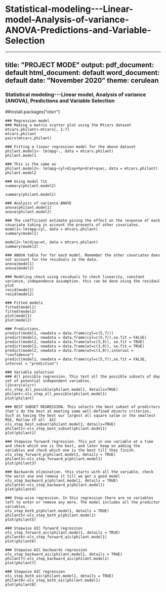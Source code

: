 # Statistical-modeling---Linear-model-Analysis-of-variance-ANOVA-Predictions-and-Variable-Selection

---
title: "PROJECT MODE"
output:
  pdf_document: default
  html_document: default
  word_document: default
date: "November 2020"
theme: cerulean
---

<!-- For more info on RMarkdown see http://rmarkdown.rstudio.com/ -->


### Statistical modeling---Linear model, Analysis of variance (ANOVA), Predictions and Variable Selection

##install.packages("olsrr")

```{r}
### Regression model 
### Making a matrix scatter plot using the Mtcars dataset
mtcars.philant<-mtcars[, 1:7]
mtcars.philant
pairs(mtcars.philant)
```

```{r}
### Fitting a linear regression model for the above dataset
philant.model1<- lm(mpg~., data = mtcars.philant)
philant.model1

### This is the same as 
philant.model2<- lm(mpg~cyl+disp+hp+drat+qsec, data = mtcars.philant)
philant.model2
```

```{r}
### Using model fit 
summary(philant.model2)

summary(philant.model1)
```

```{r}
### Analysis of variance ANOVE
anova(philant.model1)
anova(philant.model2)
```

```{r}
### The coefficient estimate giving the effect on the response of each covariate taking in account the presents of other covariates.
model1<-lm(mpg~cyl, data = mtcars.philant)
summary(model1)

model2<-lm(disp~wt, data = mtcars.philant)
summary(model2)

### ANOVA table for for each model. Remember the other covariates does not account for the residuals in the data.
anova(model1)
anova(model2)
```

```{r}
### Modeling check using residuals to check linearity, constant variance, independence assumption. this can be done using the residaul plot
resid(model1)
resid(model2)
```


```{r}
### Fitted models
fitted(model1)
fitted(model2)
plot(model1)
plot(model2)
```

```{r}
### Predictions. 
predict(model1, newdata = data.frame(cyl=c(5,7)))
predict(model1, newdata = data.frame(cyl=c(5,7)),se.fit = FALSE)
predict(model2, newdata = data.frame(wt=c(3,9)), se.fit = TRUE)
predict(model2, newdata = data.frame(wt=c(3,9)), se.fit = TRUE)
predict(model2, newdata = data.frame(wt=c(3,9)),interval = "confidence")
predict(model1, newdata = data.frame(cyl=c(5,7)),se.fit = FALSE, interval = "prediction")
```


```{r}
### Variable selection
### All possible regression. This test all the possible subsets of day set of potential independent variables. 
library(olsrr)
ols_step_all_possible(philant.model1, details=TRUE)
philant<-ols_step_all_possible(philant.model1)
plot(philant)
```

```{r}
### BEST SUBSET REGRESSION. This selects the best subset of predictors that's do the best at meeting some well-defined objects criterion, Such as having the best our largest all square value or the smallest MSE, Mallow CP all  AIC 
ols_step_best_subset(philant.model1, details=TRUE)
philant1<-ols_step_best_subset(philant.model1)
plot(philant1)
```


```{r}
### Stepwise forward regression. This put in one variable at a time and check which one is the best, and later keep on adding the variables and check which one is the best till they finish.  
ols_step_forward_p(philant.model1, details = TRUE)
philant3<-ols_step_forward_p(philant.model1)
plot(philant3)
```

```{r}
### Backwards elimination. this starts with all the variable, check the worst one and remove it till we get a good model 
ols_step_backward_p(philant.model1, details = TRUE)
philant4<-ols_step_backward_p(philant.model1)
plot(philant4)
```

```{r}
### Step-wise regression. In this regression there are no variables left to enter or remove any more. The model includes all the predictor variables.
ols_step_both_p(philant.model1, details = TRUE)
philant5<-ols_step_both_p(philant.model1)
plot(philant5)
```

```{r}
### Stepwise AIC forward regression
ols_step_forward_aic(philant.model1, details = TRUE)
philant6<-ols_step_forward_aic(philant.model1)
plot(philant6)

```

```{r}
### Stepwise AIC backwards regression
ols_step_backward_aic(philant.model1, details = TRUE)
philant7<-ols_step_backward_aic(philant.model1)
plot(philant7)

```


```{r}
### Stepwise AIC regression
ols_step_both_aic(philant.model1, details = TRUE)
philant8<-ols_step_both_aic(philant.model1)
plot(philant8)
```
